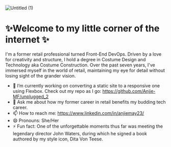 ![Untitled (1)](https://github.com/Anjie-MF/Anjie-MF/assets/133686543/e4bb1c03-233f-4a0e-96ea-3a670564ae6c)

<h1>✨Welcome to my little corner of the internet ✨</h1>

<p>I'm a former retail professional turned Front-End DevOps. Driven by a love for creativity and structure, I hold a degree in Costume Design
  and Technology aka Costume Construction. Over the past seven years, I've immersed myself in the world of retail, maintaining my eye for detail without losing sight of the grander vision.</p>

- 🔭 I’m currently working on converting a static site to a responsive one using Flexbox. Check out my repo as I go: https://github.com/Anjie-MF/unplugged_2
- 💬 Ask me about how my former career in retail benefits my budding tech career. 
- 📫 How to reach me: https://www.linkedin.com/in/anjiemay23/
- 😄 Pronouns: She/Her
- ⚡ Fun fact: One of the unforgettable moments thus far was meeting the legendary director John Waters, during
                which he signed a book authored by my style icon, Dita Von Teese.

